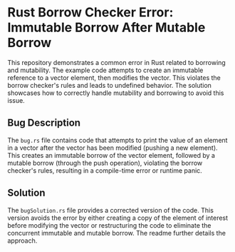 # Rust Borrow Checker Error: Immutable Borrow After Mutable Borrow

This repository demonstrates a common error in Rust related to borrowing and mutability. The example code attempts to create an immutable reference to a vector element, then modifies the vector. This violates the borrow checker's rules and leads to undefined behavior.  The solution showcases how to correctly handle mutability and borrowing to avoid this issue.

## Bug Description

The `bug.rs` file contains code that attempts to print the value of an element in a vector after the vector has been modified (pushing a new element).  This creates an immutable borrow of the vector element, followed by a mutable borrow (through the push operation), violating the borrow checker's rules, resulting in a compile-time error or runtime panic.

## Solution

The `bugSolution.rs` file provides a corrected version of the code.  This version avoids the error by either creating a copy of the element of interest before modifying the vector or restructuring the code to eliminate the concurrent immutable and mutable borrow.  The readme further details the approach.